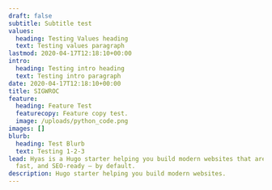 ```yaml
---
draft: false
subtitle: Subtitle test
values:
  heading: Testing Values heading
  text: Testing values paragraph
lastmod: 2020-04-17T12:18:10+00:00
intro:
  heading: Testing intro heading
  text: Testing intro paragraph
date: 2020-04-17T12:18:10+00:00
title: SIGWROC
feature:
  heading: Feature Test
  featurecopy: Feature copy test.
  image: /uploads/python_code.png
images: []
blurb:
  heading: Test Blurb
  text: Testing 1-2-3
lead: Hyas is a Hugo starter helping you build modern websites that are secure,
  fast, and SEO-ready — by default.
description: Hugo starter helping you build modern websites.
---
```

